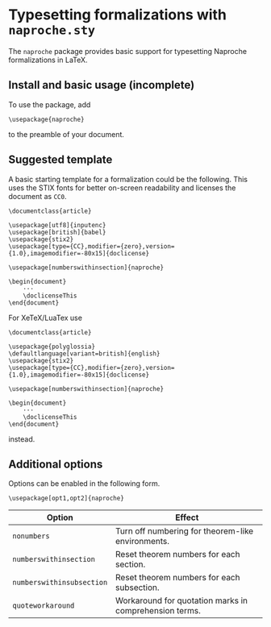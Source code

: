 # Typesetting formalizations with `naproche.sty`

The `naproche` package provides basic support for typesetting Naproche formalizations in LaTeX.


## Install and basic usage (incomplete)

To use the package, add

```TeX
\usepackage{naproche}
```

to the preamble of your document.



## Suggested template


A basic starting template for a formalization could be the following.
This uses the STIX fonts for better on-screen readability
and licenses the document as `CC0`.

```TeX
\documentclass{article}

\usepackage[utf8]{inputenc}
\usepackage[british]{babel}
\usepackage{stix2}
\usepackage[type={CC},modifier={zero},version={1.0},imagemodifier=-80x15]{doclicense}

\usepackage[numberswithinsection]{naproche}

\begin{document}
    ···
    \doclicenseThis
\end{document}
```

For XeTeX/LuaTex use
```TeX
\documentclass{article}

\usepackage{polyglossia}
\defaultlanguage[variant=british]{english}
\usepackage{stix2}
\usepackage[type={CC},modifier={zero},version={1.0},imagemodifier=-80x15]{doclicense}

\usepackage[numberswithinsection]{naproche}

\begin{document}
    ···
    \doclicenseThis
\end{document}
```
instead.



## Additional options

Options can be enabled in the following form.

```TeX
\usepackage[opt1,opt2]{naproche}
```

| Option | Effect |
| ----- | ------ |
| `nonumbers` | Turn off numbering for theorem-like environments. |
| `numberswithinsection` | Reset theorem numbers for each section. |
| `numberswithinsubsection` | Reset theorem numbers for each subsection. |
| `quoteworkaround` | Workaround for quotation marks in comprehension terms. |